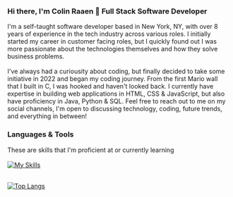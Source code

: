 ### Hi there, I'm Colin Raaen 👋 Full Stack Software Developer

I'm a self-taught software developer based in New York, NY, with over 8 years of experience in the tech industry across various roles.  I initially started my career in customer facing roles, but I quickly found out I was more passionate about the technologies themselves and how they solve business problems.
<br><br>
I've always had a curiousity about coding, but finally decided to take some initiative in 2022 and began my coding journey.  From the first Mario wall that I built in C, I was hooked and haven't looked back.  I currently have expertise in building web applications in HTML, CSS & JavaScript, but also have proficiency in Java, Python & SQL. Feel free to reach out to me on my social channels, I'm open to discussing technology, coding, future trends, and everything in between!
<br>

### Languages & Tools
These are skills that I'm proficient at or currently learning 
<br><br>
[![My Skills](https://skillicons.dev/icons?i=java,javascript,py,c,html,css,sqlite,flask,jquery,vscode,idea,git)](https://skillicons.dev)
<br><br>

[![Top Langs](https://github-readme-stats.vercel.app/api/top-langs/?username=craaen10&layout=compact&theme=dark)](https://github.com/craaen10/github-readme-stats)
